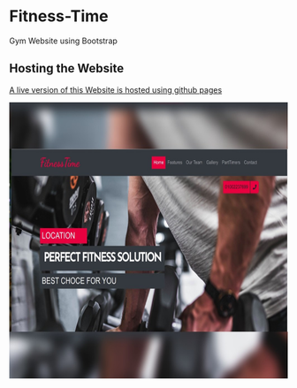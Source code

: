 # Fitness-Time
Gym Website using Bootstrap

## Hosting the Website

[A live version of this Website is hosted using github pages](https://nouraan-ahmed.github.io/Travel/)


<div align="center">
<img src="https://github.com/nouraan-ahmed/Fitness-Time/blob/master/img/xx.jpeg" width="850" height="500" > 
<div>
